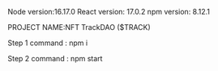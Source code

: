 
Node version:16.17.0
React version: 17.0.2
npm version: 8.12.1

PROJECT NAME:NFT TrackDAO ($TRACK)

Step 1
command : npm i

Step 2
command : npm start




<!-- Security scan triggered at 2025-09-02 02:10:11 -->

<!-- Security scan triggered at 2025-09-02 02:14:53 -->

<!-- Security scan triggered at 2025-09-09 05:33:48 -->

<!-- Security scan triggered at 2025-09-09 05:35:20 -->

<!-- Security scan triggered at 2025-09-28 15:36:51 -->